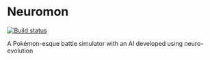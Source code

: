 # Neuromon

[![Build status](https://ci.appveyor.com/api/projects/status/4c1cck592qe2uygi?svg=true)](https://ci.appveyor.com/project/alexjneves/neuromon)

A Pokémon-esque battle simulator with an AI developed using neuro-evolution
